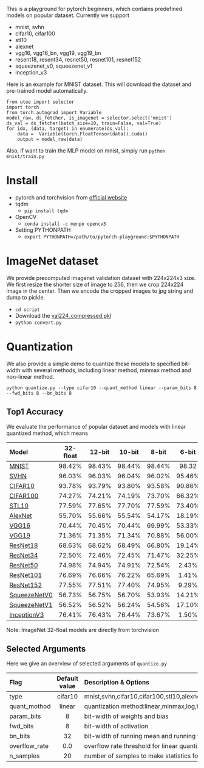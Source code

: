 This is a playground for pytorch beginners, which contains predefined models on popular dataset. Currently we support 
- mnist, svhn
- cifar10, cifar100
- stl10
- alexnet
- vgg16, vgg16_bn, vgg19, vgg19_bn
- resent18, resent34, resnet50, resnet101, resnet152
- squeezenet_v0, squeezenet_v1
- inception_v3

Here is an example for MNIST dataset. This will download the dataset and pre-trained model automatically.
```
from utee import selector
import torch
from torch.autograd import Variable
model_raw, ds_fetcher, is_imagenet = selector.select('mnist')
ds_val = ds_fetcher(batch_size=10, train=False, val=True)
for idx, (data, target) in enumerate(ds_val):
    data =  Variable(torch.FloatTensor(data)).cuda()
    output = model_raw(data)
```

Also, if want to train the MLP model on mnist, simply run `python mnist/train.py`


# Install
- pytorch and torchvision from [official website](http://pytorch.org/)
- tqdm
    - `pip install tqdm`
- OpenCV
    - `conda install -c menpo opencv3`
- Setting PYTHONPATH
    - `export PYTHONPATH=/path/to/pytorch-playground:$PYTHONPATH`

# ImageNet dataset
We provide precomputed imagenet validation dataset with 224x224x3 size. We first resize the shorter size of image to 256, then we crop 224x224 image in the center. Then we encode the cropped images to jpg string and dump to pickle. 
- `cd script`
- Download the [val224_compressed.pkl](http://ml.cs.tsinghua.edu.cn/~chenxi/dataset/val224_compressed.pkl) 
- `python convert.py`


# Quantization
We also provide a simple demo to quantize these models to specified bit-width with several methods, including linear method, minmax method and non-linear method.

`python quantize.py --type cifar10 --quant_method linear --param_bits 8 --fwd_bits 8 --bn_bits 8`
   
## Top1 Accuracy
We evaluate the performance of popular dataset and models with linear quantized method, which means


|Model|32-float  |12-bit  |10-bit |8-bit  |6-bit  |
|:----|:--------:|:------:|:-----:|:-----:|:-----:|
|[MNIST](http://ml.cs.tsinghua.edu.cn/~chenxi/pytorch-models/mnist-b07bb66b.pth)|98.42%|98.43%|98.44%|98.44%|98.32|
|[SVHN](http://ml.cs.tsinghua.edu.cn/~chenxi/pytorch-models/svhn-f564f3d8.pth)|96.03%|96.03%|96.04%|96.02%|95.46%|
|[CIFAR10](http://ml.cs.tsinghua.edu.cn/~chenxi/pytorch-models/cifar10-d875770b.pth)|93.78%|93.79%|93.80%|93.58%|90.86%|
|[CIFAR100](http://ml.cs.tsinghua.edu.cn/~chenxi/pytorch-models/cifar100-3a55a987.pth)|74.27%|74.21%|74.19%|73.70%|66.32%|
|[STL10](http://ml.cs.tsinghua.edu.cn/~chenxi/pytorch-models/stl10-866321e9.pth)|77.59%|77.65%|77.70%|77.59%|73.40%|
|[AlexNet](https://download.pytorch.org/models/alexnet-owt-4df8aa71.pth)|55.70%|55.66%|55.54%|54.17%|18.19%|
|[VGG16](https://download.pytorch.org/models/vgg16-397923af.pth)|70.44%|70.45%|70.44%|69.99%|53.33%|
|[VGG19](https://download.pytorch.org/models/vgg19-dcbb9e9d.pth)|71.36%|71.35%|71.34%|70.88%|56.00%|
|[ResNet18](https://download.pytorch.org/models/resnet18-5c106cde.pth)|68.63%|68.62%|68.49%|66.80%|19.14%|
|[ResNet34](https://download.pytorch.org/models/resnet34-333f7ec4.pth)|72.50%|72.46%|72.45%|71.47%|32.25%|
|[ResNet50](https://download.pytorch.org/models/resnet50-19c8e357.pth)|74.98%|74.94%|74.91%|72.54%|2.43%|
|[ResNet101](https://download.pytorch.org/models/resnet101-5d3b4d8f.pth)|76.69%|76.66%|76.22%|65.69%|1.41%|
|[ResNet152](https://download.pytorch.org/models/resnet152-b121ed2d.pth)|77.55%|77.51%|77.40%|74.95%|9.29%|
|[SqueezeNetV0](https://download.pytorch.org/models/squeezenet1_0-a815701f.pth)|56.73%|56.75%|56.70%|53.93%|14.21%|
|[SqueezeNetV1](https://download.pytorch.org/models/squeezenet1_1-f364aa15.pth)|56.52%|56.52%|56.24%|54.56%|17.10%|
|[InceptionV3](https://download.pytorch.org/models/inception_v3_google-1a9a5a14.pth)|76.41%|76.43%|76.44%|73.67%|1.50%|
Note: ImageNet 32-float models are directly from torchvision


## Selected Arguments
Here we give an overview of selected arguments of `quantize.py`

|Flag                          |Default value|Description & Options|
|:-----------------------------|:-----------------------:|:--------------------------------|
|type|cifar10|mnist,svhn,cifar10,cifar100,stl10,alexnet,vgg16,vgg16_bn,vgg19,vgg19_bn,resent18,resent34,resnet50,resnet101,resnet152,squeezenet_v0,squeezenet_v1,inception_v3|
|quant_mothod|linear|quantization method:linear,minmax,log,tanh|
|param_bits|8|bit-width of weights and bias|
|fwd_bits|8|bit-width of activation|
|bn_bits|32|bit-width of running mean and running vairance|
|overflow_rate|0.0|overflow rate threshold for linear quantization method|
|n_samples|20|number of samples to make statistics for activation|
